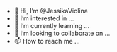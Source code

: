 - 👋 Hi, I’m @JessikaViolina
- 👀 I’m interested in ...
- 🌱 I’m currently learning ...
- 💞️ I’m looking to collaborate on ...
- 📫 How to reach me ...

<!---
JessikaViolina/JessikaViolina is a ✨ special ✨ repository because its `README.md` (this file) appears on your GitHub profile.
You can click the Preview link to take a look at your changes.
--->
